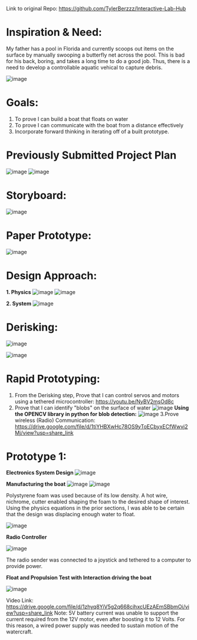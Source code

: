 Link to original Repo: https://github.com/TylerBerzzz/Interactive-Lab-Hub

# Inspiration & Need:

My father has a pool in Florida and currently scoops out items on the surface by manually swooping a butterfly net across the pool. This is bad for his back, boring, and takes a long time to do a good job. Thus, there is a need to develop a controllable aquatic vehical to capture debris.

![image](https://user-images.githubusercontent.com/30520534/206319954-3f09ea07-08f3-4c4a-996f-c6462ef12abf.png)

# Goals:
1. To prove I can build a boat that floats on water
2. To prove I can communicate with the boat from a distance effectively
3. Incorporate forward thinking in iterating off of a built prototype. 

# Previously Submitted Project Plan
![image](https://user-images.githubusercontent.com/30520534/206780269-684acab9-24ee-4d10-9673-7a4d53f5cd89.png)
![image](https://user-images.githubusercontent.com/30520534/206780281-22ff919f-d667-4ef0-816d-4c10e1fd4ee2.png)


# Storyboard: 

![image](https://user-images.githubusercontent.com/30520534/206777969-39ca0333-7100-4325-94bc-3046b0f46487.png)

# Paper Prototype:

![image](https://user-images.githubusercontent.com/30520534/206779013-293d5c9e-f886-4e6e-bcad-64fa8a5e06e3.png)


# Design Approach:
**1. Physics**
![image](https://user-images.githubusercontent.com/30520534/206320059-0dcfddd6-a985-4594-ab5c-49d9ea87beb4.png)
![image](https://user-images.githubusercontent.com/30520534/206320071-85f08ea9-19ed-47cb-a18b-0a6a8e83e5c4.png)

**2. System**
![image](https://user-images.githubusercontent.com/30520534/206320134-90b65567-e11b-4768-adab-516de3347409.png)

# Derisking: 
![image](https://user-images.githubusercontent.com/30520534/206320264-6dc306fc-7e7d-49b7-b33f-ade6b398fb12.png)

![image](https://user-images.githubusercontent.com/30520534/206320280-11366dbb-e6ac-42ab-9d4a-5dae17e665ac.png)

# Rapid Prototyping:
1. From the Derisking step, Prove that I can control servos and motors using a tethered microcontroller: https://youtu.be/NyBV2msOd8c 
2. Prove that I can identify "blobs" on the surface of water
![image](https://user-images.githubusercontent.com/30520534/206321396-904bf5ce-d0db-4e0e-a1ee-044af769cd89.png)
**Using the OPENCV library in python for blob detection:**
![image](https://user-images.githubusercontent.com/30520534/206325947-648905d3-6feb-4661-80c4-e835f8a0b031.png)
3.Prove wireless (Radio) Communication: 
https://drive.google.com/file/d/1tiYHBXwHc78OS9yToECbyxECfWwvj2Mj/view?usp=share_link

# Prototype 1:
**Electronics System Design**
![image](https://user-images.githubusercontent.com/30520534/206327584-f6b07bae-854b-4a17-9e16-181b0bcaea04.png)

**Manufacturing the boat**
![image](https://user-images.githubusercontent.com/30520534/206772924-91cdfa04-8836-4121-8a72-7db9de4de1a1.png)
![image](https://user-images.githubusercontent.com/30520534/206773780-bdb47093-72cb-4a48-8853-9e2edc817609.png)

Polystyrene foam was used because of its low density. A hot wire, nichrome, cutter enabled shaping the foam to the desired shape of interest. Using the physics equations in the prior sections, I was able to be certain that the design was displacing enough water to float. 

![image](https://user-images.githubusercontent.com/30520534/206773600-03d9478c-c211-4618-8c37-084a6fbad567.png)

**Radio Controller** 

![image](https://user-images.githubusercontent.com/30520534/206774214-4cb8b398-20e4-4ffe-a4eb-f0a64bd303ba.png)

The radio sender was connected to a joystick and tethered to a computer to provide power. 

**Float and Propulsion Test with Interaction driving the boat**

![image](https://user-images.githubusercontent.com/30520534/206770511-b0af42a3-6034-4830-80ae-8aa322c970f9.png)


Video Link: https://drive.google.com/file/d/1zhyq8YiV5g2q668cihxcUEzAEmSBbmOi/view?usp=share_link
Note: 5V battery current was unable to support the current required from the 12V motor, even after boosting it to 12 Volts. For this reason, a wired power supply was needed to sustain motion of the watercraft.
